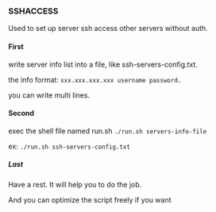 ### SSHACCESS

Used to set up server ssh access other servers without auth.

#### First
write server info list into a file, like ssh-servers-config.txt.

the info format: `xxx.xxx.xxx.xxx username password.`

you can write  multi lines.

#### Second
exec the shell file named run.sh
`./run.sh servers-info-file`

ex: `./run.sh ssh-servers-config.txt`

##### Last
Have a rest. It will help you to do the job.

And you can optimize the script freely if you want 
